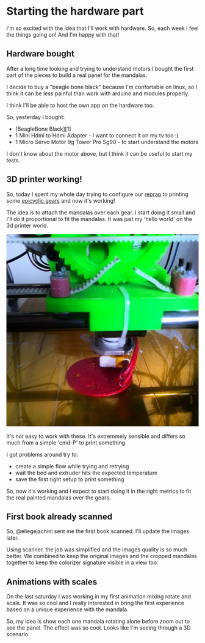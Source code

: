 # Starting the hardware part

I'm so excited with the idea that I'll work with hardware. So, each week I feel the things going on! And I'm happy with that!

## Hardware bought

After a long time looking and trying to understand motors I bought the first part of the pieces to build a real panel for the mandalas.

I decide to buy a "beagle bone black" because I'm confortable on linux, so I think it can be less painful than work with arduino and modules properly.

I think I'll be able to host the own app on the hardware too.

So, yesterday I bought:

* [BeagleBone Black][1]
* 1 Mini Hdmi to Hdmi Adapter - I want to connect it on my tv too :)
* 1 Micro Servo Motor 9g Tower Pro Sg90 - to start understand the motors

I don't know about the motor above, but I think it can be useful to start my tests.

## 3D printer working!

So, today I spent my whole day trying to configure our [reprap](http://reprap.org) to printing some [epicyclic gears](http://bl.ocks.org/mbostock/1353700) and now it's working!

The idea is to attach the mandalas over each gear. I start doing it small and I'll do it proportional to fit the mandalas. It was just my 'hello world' on the 3d printer world.

![3D Printer printing epicyclic gears](../project_images/epicyclic_gears_3d_printer.jpg)

It's not easy to work with these. It's extremmely sensible and differs so much from a simple 'cmd-P' to print something.

I got problems around try to:

* create a simple flow while trying and retrying
* wait the bed and extruder hits the expected temperature
* save the first right setup to print something

So, now it's working and I expect to start doing it in the right metrics to fit the real painted mandalas over the gears.

## First book already scanned

So, @eliegejachini sent me the first book scanned. I'll update the images later.

Using scanner, the job was simplified and the images quality is so much better. We combined to keep the original images and the cropped mandalas together to keep the colorizer signature visible in a view too.

## Animations with scales

On the last saturday I was working in my first animation mixing rotate and scale. It was so cool and I really interested in bring the first experience based on a unique experience with the mandala.

So, my idea is show each one mandala rotating alone before zoom out to see the panel. The effect was so cool. Looks like I'm seeing through a 3D scenario.
